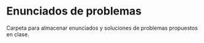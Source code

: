 # Enunciados de problemas

Carpeta para almacenar enunciados y soluciones de problemas propuestos en clase.
